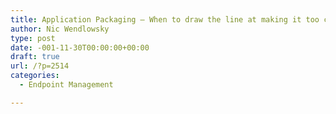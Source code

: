 ```yaml
---
title: Application Packaging – When to draw the line at making it too complex
author: Nic Wendlowsky
type: post
date: -001-11-30T00:00:00+00:00
draft: true
url: /?p=2514
categories:
  - Endpoint Management

---
```


